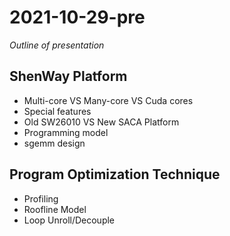 # 2021-10-29-pre
*Outline of presentation*

## ShenWay Platform
- Multi-core VS Many-core VS Cuda cores
- Special features
- Old SW26010 VS New SACA Platform
- Programming model
- sgemm design

## Program Optimization Technique
- Profiling
- Roofline Model
- Loop Unroll/Decouple

